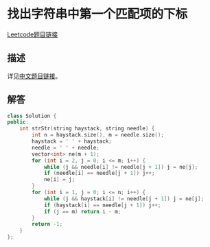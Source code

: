 # 找出字符串中第一个匹配项的下标

[Leetcode题目链接](https://leetcode.com/problems/find-the-index-of-the-first-occurrence-in-a-string/description/)

## 描述

详见[中文题目链接](https://leetcode.cn/problems/find-the-index-of-the-first-occurrence-in-a-string/)。

## 解答

```C++
class Solution {
public:
    int strStr(string haystack, string needle) {
        int n = haystack.size(), m = needle.size();
        haystack = ' ' + haystack;
        needle = ' ' + needle;
        vector<int> ne(m + 1);
        for (int i = 2, j = 0; i <= m; i++) {
            while (j && needle[i] != needle[j + 1]) j = ne[j];
            if (needle[i] == needle[j + 1]) j++;
            ne[i] = j;
        }
        for (int i = 1, j = 0; i <= n; i++) {
            while (j && haystack[i] != needle[j + 1]) j = ne[j];
            if (haystack[i] == needle[j + 1]) j++;
            if (j == m) return i - m;
        }
        return -1;
    }
};
```
